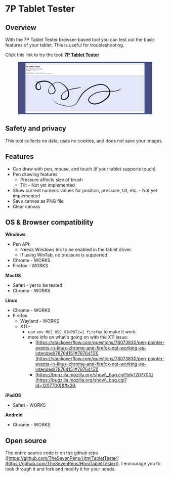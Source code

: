 # 7P Tablet Tester

## Overview

With the 7P Tablet Tester browser-based tool you can test out the basic features of your tablet. This is useful for troubleshooting.&#x20;

Click this link to try the tool: [**7P Tablet Tester**](https://thesevenpens.github.io/HtmlTabletTester/)

<figure><img src="../.gitbook/assets/screely-1727637583054.png" alt=""><figcaption></figcaption></figure>

## Safety and privacy

This tool collects no data, uses no cookies, and does not save your images. &#x20;

## Features

* Can draw with pen, mouse, and touch (if your tablet supports touch)
* Pen drawing features
  * Pressure affects size of brush
  * Tilt - Not yet implemented
* Show current numeric values for position, pressure, tilt, etc. - Not yet implemented&#x20;
* Save canvas as PNG file
* Clear canvas

## OS & Browser compatibility

**Windows**

* Pen API:
  * Needs Windows Ink to be enabled in the tablet driver.&#x20;
  * If using WinTab, no pressure is supported.
* Chrome - WORKS
* Firefox - WORKS

**MacOS**

* Safari - yet to be tested
* Chrome -  WORKS

**Linux**

* Chrome - WORKS
* Firefox
  * Wayland - WORKS
  * X11 -&#x20;
    * use `env MOZ_USE_XINPUT2=1 firefox` to make it work
    * more info on what's going on with the X11 issue:&#x20;
      * [https://stackoverflow.com/questions/78073830/pen-pointer-events-in-linux-chrome-and-firefox-not-working-as-intended/78764151#78764151](https://stackoverflow.com/questions/78073830/pen-pointer-events-in-linux-chrome-and-firefox-not-working-as-intended/78764151#78764151)
      * [https://bugzilla.mozilla.org/show\_bug.cgi?id=1207700](https://bugzilla.mozilla.org/show\_bug.cgi?id=1207700)&#x20;

**iPadOS**

* Safari - WORKS

**Android**

* Chrome - WORKS

## Open source

The entire source code is on the github repo ([https://github.com/TheSevenPens/HtmlTabletTester](https://github.com/TheSevenPens/HtmlTabletTester)). I encourage you to look through it and fork and modify it for your needs.
